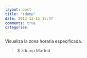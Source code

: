 ```yaml
---
layout: post
title: "zdump"
date: 2013-12-15 15:47
comments: true
categories: 
---
```

Visualiza la zona horaria especificada.

>$ zdump Madrid

